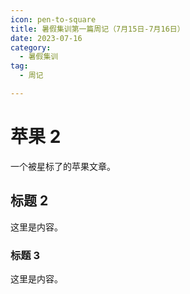 ```yaml
---
icon: pen-to-square
title: 暑假集训第一篇周记（7月15日-7月16日）
date: 2023-07-16
category:
  - 暑假集训
tag:
  - 周记

---
```

# 苹果 2

一个被星标了的苹果文章。

<!-- more -->

## 标题 2

这里是内容。

### 标题 3

这里是内容。
